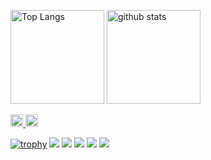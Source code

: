 
<p align="left"> 
  <img alt="Top Langs" height="150px" src="https://github-readme-stats.vercel.app/api/top-langs/?username=matsufriends&layout=compact&show_icons=true&theme=onedark" />
  <img alt="github stats" height="150px" src="https://github-readme-stats.vercel.app/api?username=matsufriends&theme=onedark&show_icons=ture&count_private=true" />
</p>
<p align="left">
  <a href="http://twitter.com/matsu_friends">
    <img height="20" src="https://img.shields.io/twitter/follow/matsu_friends?label=Twitter&logo=twitter&style=flat" />
  </a>
  <a href="https://github.com/matsu_friends">
    <img height="20" src="https://img.shields.io/github/followers/matsufriends?label=follow&logo=github&style=flat" />
  </a>
</p>

[![trophy](https://github-profile-trophy.vercel.app/?username=matsufriends)](https://github.com/ryo-ma/github-profile-trophy)
![](http://github-profile-summary-cards.vercel.app/api/cards/profile-details?username=matsufriends&theme=github_dark)
![](http://github-profile-summary-cards.vercel.app/api/cards/repos-per-language?username=matsufriends&theme=github_dark)
![](http://github-profile-summary-cards.vercel.app/api/cards/most-commit-language?username=matsufriends&theme=github_dark)
![](http://github-profile-summary-cards.vercel.app/api/cards/stats?username=matsufriends&theme=github_dark)
![](http://github-profile-summary-cards.vercel.app/api/cards/productive-time?username=matsufriends&theme=github_dark&utcOffset=8)
